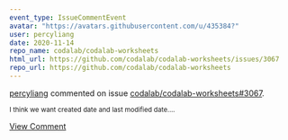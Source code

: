```yaml
---
event_type: IssueCommentEvent
avatar: "https://avatars.githubusercontent.com/u/435384?"
user: percyliang
date: 2020-11-14
repo_name: codalab/codalab-worksheets
html_url: https://github.com/codalab/codalab-worksheets/issues/3067
repo_url: https://github.com/codalab/codalab-worksheets
---
```


<a href='https://github.com/percyliang' target='_blank'>percyliang</a> commented on issue <a href='https://github.com/codalab/codalab-worksheets/issues/3067' target='_blank'>codalab/codalab-worksheets#3067</a>.

<small>I think we want created date and last modified date....</small>

<a href='https://github.com/codalab/codalab-worksheets/issues/3067' target='_blank'>View Comment</a>